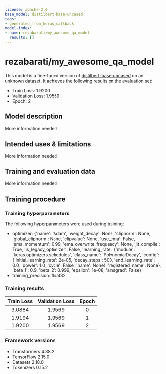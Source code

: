 ```yaml
---
license: apache-2.0
base_model: distilbert-base-uncased
tags:
- generated_from_keras_callback
model-index:
- name: rezabarati/my_awesome_qa_model
  results: []
---
```


<!-- This model card has been generated automatically according to the information Keras had access to. You should
probably proofread and complete it, then remove this comment. -->

# rezabarati/my_awesome_qa_model

This model is a fine-tuned version of [distilbert-base-uncased](https://huggingface.co/distilbert-base-uncased) on an unknown dataset.
It achieves the following results on the evaluation set:
- Train Loss: 1.9200
- Validation Loss: 1.9569
- Epoch: 2

## Model description

More information needed

## Intended uses & limitations

More information needed

## Training and evaluation data

More information needed

## Training procedure

### Training hyperparameters

The following hyperparameters were used during training:
- optimizer: {'name': 'Adam', 'weight_decay': None, 'clipnorm': None, 'global_clipnorm': None, 'clipvalue': None, 'use_ema': False, 'ema_momentum': 0.99, 'ema_overwrite_frequency': None, 'jit_compile': True, 'is_legacy_optimizer': False, 'learning_rate': {'module': 'keras.optimizers.schedules', 'class_name': 'PolynomialDecay', 'config': {'initial_learning_rate': 2e-05, 'decay_steps': 500, 'end_learning_rate': 0.0, 'power': 1.0, 'cycle': False, 'name': None}, 'registered_name': None}, 'beta_1': 0.9, 'beta_2': 0.999, 'epsilon': 1e-08, 'amsgrad': False}
- training_precision: float32

### Training results

| Train Loss | Validation Loss | Epoch |
|:----------:|:---------------:|:-----:|
| 3.0884     | 1.9569          | 0     |
| 1.9194     | 1.9569          | 1     |
| 1.9200     | 1.9569          | 2     |


### Framework versions

- Transformers 4.38.2
- TensorFlow 2.15.0
- Datasets 2.18.0
- Tokenizers 0.15.2

